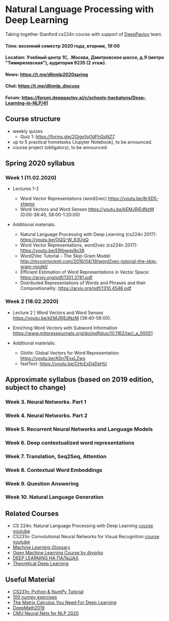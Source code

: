 # Natural Language Processing with Deep Learning
Taking together Stanford cs224n course with support of [DeepPavlov](https://deeppavlov.ai/) team.

#### Time: весенний семестр 2020 года, вторник, 19:00

#### Location: Учебный центр 1С, .Москва, Дмитровское шоссе, д.9 (метро "Тимирязевская"), аудитория 9235 (2 этаж).

#### News: https://t.me/dlinnlp2020spring

#### Chat: https://t.me/dlinnlp_discuss

#### Forum: https://forum.deeppavlov.ai/c/schools-hackatons/Deep-Learning-in-NLP/41

## Course structure

* weekly quizes
  * Quiz 1: https://forms.gle/2Gjgq1ot1dFhQsNZ7.
* up to 5 practical hometasks (Jupyter Notebook), to be announced.
* course project (obligatory), to be announced.

## Spring 2020 syllabus 

### Week 1 (11.02.2020)

* Lectures 1-2 
  * Word Vector Representations (word2vec) https://youtu.be/8rXD5-xhemo
  * Word Vectors and Word Senses https://youtu.be/kEMJRjEdNzM (0:00-38:40, 58:00-1:20:00)

* Additional materials:
  * Natural Language Processing with Deep Learning (cs224n 2017): https://youtu.be/OQQ-W_63UgQ
  * Word Vector Representations, word2vec (cs224n 2017): https://youtu.be/ERibwqs9p38
  * Word2Vec Tutorial - The Skip-Gram Model: http://mccormickml.com/2016/04/19/word2vec-tutorial-the-skip-gram-model/
  * Efficient Estimation of Word Representations in Vector Space: https://arxiv.org/pdf/1301.3781.pdf
  * Distributed Representations of Words and Phrases and their Compositionality: https://arxiv.org/pdf/1310.4546.pdf
 
### Week 2 (18.02.2020)
 
 * Lecture 2 | Word Vectors and Word Senses https://youtu.be/kEMJRjEdNzM (38:40-58:00).
 * Enriching Word Vectors with Subword Information https://www.mitpressjournals.org/doi/pdfplus/10.1162/tacl_a_00051
 
 * Additional materials:
    * GloVe: Global Vectors for Word Representation: https://youtu.be/ASn7ExxLZws
    * fastText: https://youtu.be/CHcExDsDeHU

## Approximate syllabus (based on 2019 edition, subject to change)
    
### Week 3. Neural Networks. Part 1
  
### Week 4. Neural Networks. Part 2
  
### Week 5. Recurrent Neural Networks and Language Models
  
### Week 6. Deep contextualized word representations
  
### Week 7. Translation, Seq2Seq, Attention

### Week 8. Contextual Word Embeddings

### Week 9. Question Answering

### Week 10. Natural Language Generation

## Related Courses
* CS 224n: Natural Language Processing with Deep Learning [course](http://web.stanford.edu/class/cs224n/) [youtube](https://www.youtube.com/playlist?list=PLoROMvodv4rOhcuXMZkNm7j3fVwBBY42z)
* CS231n: Convolutional Neural Networks for Visual Recognition [course](http://cs231n.stanford.edu/) [youtube](https://www.youtube.com/playlist?list=PL3FW7Lu3i5JvHM8ljYj-zLfQRF3EO8sYv)
* [Machine Learning Glossary](https://clck.ru/FFZ2x)
* [Open Machine Learning Course by @yorko](http://mlcourse.ai)
* [DEEP LEARNING НА ПАЛЬЦАХ](http://dlcourse.ai)
* [Theoretical Deep Learning](https://github.com/deepmipt/tdl4)

## Useful Material
* [CS231n: Python & NumPy Tutorial](https://clck.ru/FKKEy)
* [100 numpy exercises](http://github.com/rougier/numpy-100)
* [The Matrix Calculus You Need For Deep Learning](https://arxiv.org/abs/1802.01528)
* [DeepMath2019](https://www.youtube.com/playlist?list=PLWQvhvMdDChzsThHFe4lYAff3pu2m0v2H)
* [CMU Neural Nets for NLP 2020](https://www.youtube.com/playlist?list=PL8PYTP1V4I8CJ7nMxMC8aXv8WqKYwj-aJ)
